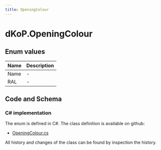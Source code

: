 ```yaml
---
title: OpeningColour
---
```


# dKoP.OpeningColour



## Enum values

| Name            | Description                                                    |
|-----------------|----------------------------------------------------------------|
| Name |  -  |
| RAL |  -  |


## Code and Schema

### C# implementation

The enum is defined in C#. The class definition is available on github:

- [OpeningColour.cs](https://github.com/BHoM/dKoP_Toolkit/blob/develop/dKoP_oM/Geometry/Enums/OpeningColour.cs)

All history and changes of the class can be found by inspection the history.
